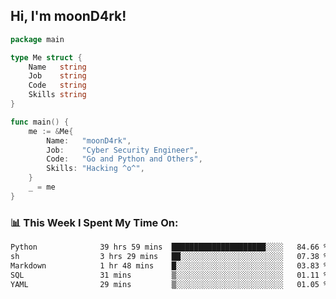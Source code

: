 <h2> Hi, I'm moonD4rk!</h2>

```go
package main

type Me struct {
	Name   string
	Job    string
	Code   string
	Skills string
}

func main() {
	me := &Me{
		Name:   "moonD4rk",
		Job:    "Cyber Security Engineer",
		Code:   "Go and Python and Others",
		Skills: "Hacking ^o^",
	}
	_ = me
}
```

<h3>📊 This Week I Spent My Time On:</h3>
<!-- <img align='right' src="https://github-readme-stats.vercel.app/api?username=moond4rk&show_icons=true&theme=radical", width="300" height="150"> -->

<!--START_SECTION:waka-->

```txt
Python              39 hrs 59 mins  █████████████████████░░░░   84.66 %
sh                  3 hrs 29 mins   ██░░░░░░░░░░░░░░░░░░░░░░░   07.38 %
Markdown            1 hr 48 mins    █░░░░░░░░░░░░░░░░░░░░░░░░   03.83 %
SQL                 31 mins         ▒░░░░░░░░░░░░░░░░░░░░░░░░   01.11 %
YAML                29 mins         ▒░░░░░░░░░░░░░░░░░░░░░░░░   01.05 %
```

<!--END_SECTION:waka-->

